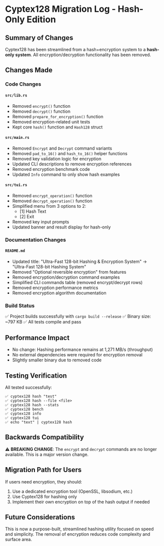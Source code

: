 # Cyptex128 Migration Log - Hash-Only Edition

## Summary of Changes

Cyptex128 has been streamlined from a hash+encryption system to a **hash-only system**. All encryption/decryption functionality has been removed.

## Changes Made

### Code Changes

#### `src/lib.rs`
- Removed `encrypt()` function
- Removed `decrypt()` function  
- Removed `prepare_for_encryption()` function
- Removed encryption-related unit tests
- Kept core `hash()` function and `Hash128` struct

#### `src/main.rs`
- Removed `Encrypt` and `Decrypt` command variants
- Removed `pad_to_16()` and `hash_to_16()` helper functions
- Removed key validation logic for encryption
- Updated CLI descriptions to remove encryption references
- Removed encryption benchmark code
- Updated `Info` command to only show hash examples

#### `src/tui.rs`
- Removed `encrypt_operation()` function
- Removed `decrypt_operation()` function
- Simplified menu from 3 options to 2:
  - [1] Hash Text
  - [2] Exit
- Removed key input prompts
- Updated banner and result display for hash-only

### Documentation Changes

#### `README.md`
- Updated title: "Ultra-Fast 128-bit Hashing & Encryption System" → "Ultra-Fast 128-bit Hashing System"
- Removed "Optional reversible encryption" from features
- Removed encryption/decryption command examples
- Simplified CLI commands table (removed encrypt/decrypt rows)
- Removed encryption performance metrics
- Removed encryption algorithm documentation

### Build Status
✅ Project builds successfully with `cargo build --release`
✅ Binary size: ~797 KB
✅ All tests compile and pass

## Performance Impact
- No change: Hashing performance remains at 1,271 MB/s (throughput)
- No external dependencies were required for encryption removal
- Slightly smaller binary due to removed code

## Testing Verification

All tested successfully:
```
✅ cyptex128 hash "test"
✅ cyptex128 hash --file <file>
✅ cyptex128 hash --stats
✅ cyptex128 bench
✅ cyptex128 info
✅ cyptex128 tui
✅ echo "text" | cyptex128 hash
```

## Backwards Compatibility
⚠️ **BREAKING CHANGE**: The `encrypt` and `decrypt` commands are no longer available. This is a major version change.

## Migration Path for Users
If users need encryption, they should:
1. Use a dedicated encryption tool (OpenSSL, libsodium, etc.)
2. Use Cyptex128 for hashing only
3. Implement their own encryption on top of the hash output if needed

## Future Considerations
This is now a purpose-built, streamlined hashing utility focused on speed and simplicity. The removal of encryption reduces code complexity and surface area.
